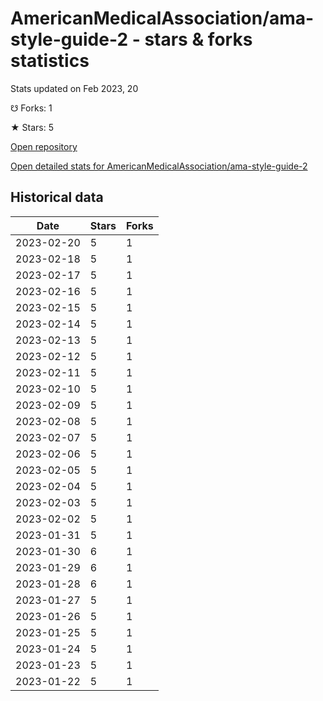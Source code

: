 # AmericanMedicalAssociation/ama-style-guide-2 - stars & forks statistics

Stats updated on Feb 2023, 20

☋ Forks: 1

★ Stars: 5

[Open repository](https://github.com/AmericanMedicalAssociation/ama-style-guide-2)

[Open detailed stats for AmericanMedicalAssociation/ama-style-guide-2](https://reviewgithub.com/rep/AmericanMedicalAssociation/ama-style-guide-2)

## Historical data
| Date | Stars | Forks |
|------|-------|-------|
| 2023-02-20 | 5 | 1 | 
| 2023-02-18 | 5 | 1 | 
| 2023-02-17 | 5 | 1 | 
| 2023-02-16 | 5 | 1 | 
| 2023-02-15 | 5 | 1 | 
| 2023-02-14 | 5 | 1 | 
| 2023-02-13 | 5 | 1 | 
| 2023-02-12 | 5 | 1 | 
| 2023-02-11 | 5 | 1 | 
| 2023-02-10 | 5 | 1 | 
| 2023-02-09 | 5 | 1 | 
| 2023-02-08 | 5 | 1 | 
| 2023-02-07 | 5 | 1 | 
| 2023-02-06 | 5 | 1 | 
| 2023-02-05 | 5 | 1 | 
| 2023-02-04 | 5 | 1 | 
| 2023-02-03 | 5 | 1 | 
| 2023-02-02 | 5 | 1 | 
| 2023-01-31 | 5 | 1 | 
| 2023-01-30 | 6 | 1 | 
| 2023-01-29 | 6 | 1 | 
| 2023-01-28 | 6 | 1 | 
| 2023-01-27 | 5 | 1 | 
| 2023-01-26 | 5 | 1 | 
| 2023-01-25 | 5 | 1 | 
| 2023-01-24 | 5 | 1 | 
| 2023-01-23 | 5 | 1 | 
| 2023-01-22 | 5 | 1 | 

